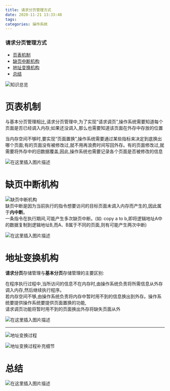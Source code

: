 ```yaml
---
title: 请求分页管理方式
date: 2020-11-21 13:33:48
tags: 
categories: 操作系统
---
```


<!--more-->

### 请求分页管理方式

- [页表机制](#_6)
- [缺页中断机构](#_15)
- [地址变换机构](#_22)
- [总结](#_39)

![知识总览](https://img-blog.csdnimg.cn/20201121132504799.png?x-oss-process=image/watermark,type_ZmFuZ3poZW5naGVpdGk,shadow_10,text_aHR0cHM6Ly9ibG9nLmNzZG4ubmV0L3FxXzIxMDQwNTU5,size_16,color_FFFFFF,t_70#pic_center)

# 页表机制

与基本分页管理相比,请求分页管理中,为了实现“请求调页”,操作系统需要知道每个页面是否已经调入内存;如果还没调入,那么也需要知道该页面在外存中存放的位置

当内存空间不够时,要实现“页面置换”,操作系统需要通过某些指标来决定到底换出哪个页面;有的页面没有被修改过,就不用再浪费时间写回外存。有的页面修改过,就需要将外存中的旧数据覆盖,因此,操作系统也需要记录各个页面是否被修改的信息

![在这里插入图片描述](https://img-blog.csdnimg.cn/20201121132908475.png?x-oss-process=image/watermark,type_ZmFuZ3poZW5naGVpdGk,shadow_10,text_aHR0cHM6Ly9ibG9nLmNzZG4ubmV0L3FxXzIxMDQwNTU5,size_16,color_FFFFFF,t_70#pic_center)

# 缺页中断机构

![缺页中断机构](https://img-blog.csdnimg.cn/2020112113293983.png?x-oss-process=image/watermark,type_ZmFuZ3poZW5naGVpdGk,shadow_10,text_aHR0cHM6Ly9ibG9nLmNzZG4ubmV0L3FxXzIxMDQwNTU5,size_16,color_FFFFFF,t_70#pic_center)  
缺页中断是因为当前执行的指令想要访问的目标页面未调入内存而产生的,因此属于**内中断**。  
一条指令在执行期间,可能产生多次缺页中断。\(如: copy a to b,即将逻辑地址A中的数据复制到逻辑地址B,而A、B属于不同的页面,则有可能产生两次中断\)

![在这里插入图片描述](https://img-blog.csdnimg.cn/20201121133024771.png?x-oss-process=image/watermark,type_ZmFuZ3poZW5naGVpdGk,shadow_10,text_aHR0cHM6Ly9ibG9nLmNzZG4ubmV0L3FxXzIxMDQwNTU5,size_16,color_FFFFFF,t_70#pic_center)

# 地址变换机构

**请求分页**存储管理与**基本分页**存储管理的主要区别:

在程序执行过程中,当所访问的信息不在内存时,由操作系统负责将所需信息从外存调入内存,然后继续执行程序。  
若内存空间不够,由操作系统负责将内存中暂时用不到的信息换出到外存。操作系统要提供操作系统要提供页面置换的功能,  
请求调页功能将暂时用不到的页面换出外存将缺失页面从外

![在这里插入图片描述](https://img-blog.csdnimg.cn/20201121133153453.png?x-oss-process=image/watermark,type_ZmFuZ3poZW5naGVpdGk,shadow_10,text_aHR0cHM6Ly9ibG9nLmNzZG4ubmV0L3FxXzIxMDQwNTU5,size_16,color_FFFFFF,t_70#pic_center)

---

![地址变换过程](https://img-blog.csdnimg.cn/20201121133216722.png?x-oss-process=image/watermark,type_ZmFuZ3poZW5naGVpdGk,shadow_10,text_aHR0cHM6Ly9ibG9nLmNzZG4ubmV0L3FxXzIxMDQwNTU5,size_16,color_FFFFFF,t_70#pic_center)

![地址变换过程补充细节](https://img-blog.csdnimg.cn/20201121133242704.png?x-oss-process=image/watermark,type_ZmFuZ3poZW5naGVpdGk,shadow_10,text_aHR0cHM6Ly9ibG9nLmNzZG4ubmV0L3FxXzIxMDQwNTU5,size_16,color_FFFFFF,t_70#pic_center)

# 总结

![在这里插入图片描述](https://img-blog.csdnimg.cn/20201121133310428.png?x-oss-process=image/watermark,type_ZmFuZ3poZW5naGVpdGk,shadow_10,text_aHR0cHM6Ly9ibG9nLmNzZG4ubmV0L3FxXzIxMDQwNTU5,size_16,color_FFFFFF,t_70#pic_center)